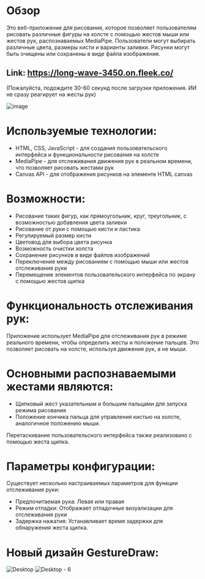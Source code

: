 # Обзор
Это веб-приложение для рисования, которое позволяет пользователям рисовать различные фигуры на холсте с помощью жестов мыши или жестов рук, распознаваемых MediaPipe. Пользователи могут выбирать различные цвета, размеры кисти и варианты заливки. Рисунки могут быть очищены или сохранены в виде файла изображения.

## Link: https://long-wave-3450.on.fleek.co/
(Пожалуйста, подождите 30-60 секунд после загрузки приложения. ИИ не сразу реагирует на жесты рук)

![image](https://github.com/dilshod-egm/gesturedraw/assets/84387723/70f3f1c1-8039-473d-8e6b-096622a47490)

# Используемые технологии:
- HTML, CSS, JavaScript - для создания пользовательского интерфейса и функциональности рисования на холсте 
- MediaPipe - для отслеживания движения рук в реальном времени, что позволяет рисовать жестами рук
- Canvas API - для отображения рисунков на элементе HTML canvas

# Возможности:
- Рисование таких фигур, как прямоугольник, круг, треугольник, с возможностью добавления цвета заливки
- Рисование от руки с помощью кисти и ластика 
- Регулируемый размер кисти
- Цветовод для выбора цвета рисунка  
- Возможность очистки холста
- Сохранение рисунков в виде файлов изображений
- Переключение между рисованием с помощью мыши или жестов отслеживания руки
- Перемещение элементов пользовательского интерфейса по экрану с помощью жестов щипка

# Функциональность отслеживания рук:
Приложение использует MediaPipe для отслеживания рук в режиме реального времени, чтобы определить жесты и положение пальцев. Это позволяет рисовать на холсте, используя движения рук, а не мыши.

# Основными распознаваемыми жестами являются:
- Щипковый жест указательным и большим пальцами для запуска режима рисования
- Положение кончика пальца для управления кистью на холсте, аналогичное положению мыши.

Перетаскивание пользовательского интерфейса также реализовано с помощью жеста щипка.

# Параметры конфигурации:
Существует несколько настраиваемых параметров для функции отслеживания руки:

- Предпочитаемая рука: Левая или правая
- Режим отладки: Отображает отладочные визуализации для отслеживания руки
- Задержка нажатия: Устанавливает время задержки для обнаружения жеста щипка.

# Новый дизайн GestureDraw:
![Desktop](https://github.com/dilshod-egm/gesturedraw/assets/84387723/54bab8a5-91ea-45d4-a3b0-15790124f8f6)
![Desktop - 6](https://github.com/dilshod-egm/gesturedraw/assets/84387723/bced4749-7686-4aa9-9239-081036d8c3b6)
